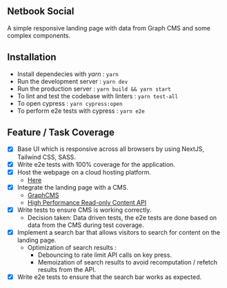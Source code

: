 ## Netbook Social

A simple responsive landing page with data from Graph CMS and some complex components.

## Installation

- Install dependecies with *yarn* : `yarn`
- Run the development server : `yarn dev`
- Run the production server : `yarn build && yarn start`
- To lint and test the codebase with linters : `yarn test-all`
- To open cypress : `yarn cypress:open`
- To perform e2e tests with cypress : `yarn e2e`

## Feature / Task Coverage

- [x] Base UI which is responsive across all browsers by using NextJS, Tailwind CSS, SASS. 
- [x] Write e2e tests with 100% coverage for the application.
- [x] Host the webpage on a cloud hosting platform. 
  - [Here](https://netbook-social.vercel.app/)
- [x] Integrate the landing page with a CMS. 
  - [GraphCMS](https://hygraph.com/)
  - [High Performance Read-only Content API](https://ap-south-1.cdn.hygraph.com/content/cleypepj50ho801td4t5we437/master)
- [x] Write tests to ensure CMS is working correctly. 
  - Decision taken: Data driven tests, the e2e tests are done based on data from the CMS during test coverage.
- [x] Implement a search bar that allows visitors to search for content on the landing page. 
  - Optimization of search results :
      - Debouncing to rate limit API calls on key press.
      - Memoization of search results to avoid recomputation / refetch results from the API.
- [x] Write e2e tests to ensure that the search bar works as expected.
